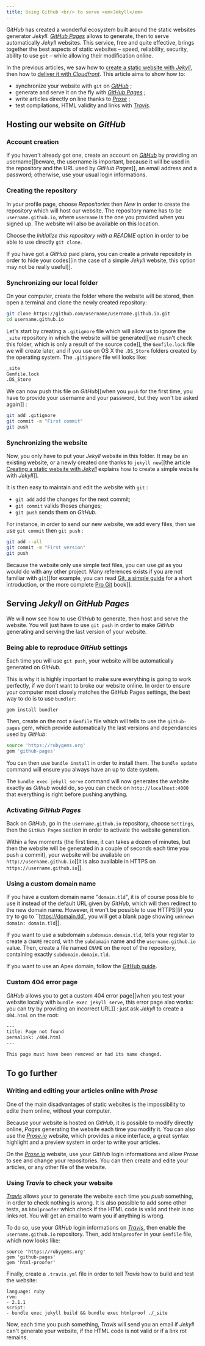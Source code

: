 ```yaml
---
title: Using Github <br/> to serve <em>Jekyll</em>
---
```


G*itHub* has created a wonderful ecosystem built around the static websites generator *Jekyll*. *[GitHub Pages](https://pages.github.com/)* allows to generate, then to serve automatically *Jekyll* websites. This service, free and quite effective, brings together the best aspects of static websites – speed, reliability, security, ability to use `git` – while allowing their modification online.

In the previous articles, we saw how to [create a static website with *Jekyll*](http://sylvain.durand.tf/static-website-with-jekyll/), then how to [deliver it with *Cloudfront*](http://sylvain.durand.tf/website-delivery-with-cloudfront/). This article aims to show how to:

* synchronize your website with `git` on [*GitHub*](https://github.com/) ;
* generate and serve it on the fly with [*GitHub Pages*](https://pages.github.com/) ;
* write articles directly on line thanks to [*Prose*](http://prose.io/) ;
* test compilations, HTML validity and links with [*Travis*](https://travis-ci.org/).


## Hosting our website on *GitHub*

### Account creation
If you haven't already got one, create an account on [*GitHub*](https://github.com/) by providing an username[[beware, the username is important, because it will be used in the repository and the URL used by *GitHub Pages*]], an email address and a password; otherwise, use your usual login informations.

### Creating the repository
In your profile page, choose *Repositories* then *New* in order to create the repository which will host our website. The repository name has to be `username.github.io`, where `username` is the one you provided when you signed up. The website will also be available on this location.

Choose the *Initialize this repository with a README* option in order to be able to use directly `git clone`.

If you have got a *GitHub* paid plans, you can create a private repositoty in order to hide your codes[[in the case of a simple *Jekyll* website, this option may not be really useful]].

### Synchronizing our local folder
On your computer, create the folder where the website will be stored, then open a terminal and clone the newly created repository:

```bash
git clone https://github.com/username/username.github.io.git
cd username.github.io
```

Let's start by creating a `.gitignore` file which will allow us to ignore the `_site` repository in which the website will be generated[[we musn't check this folder, which is only a result of the source code]], the `Gemfile.lock` file we will create later, and if you use on OS X the `.DS_Store` folders created by the operating system. The `.gitignore` file will looks like:

```bash
_site
Gemfile.lock
.DS_Store
```

We can now push this file on *GitHub*[[when you `push` for the first time, you have to provide your username and your password, but they won't be asked again]] :

```bash
git add .gitignore
git commit -m "First commit"
git push
```

### Synchronizing the website
Now, you only have to put your *Jekyll* website in this folder. It may be an existing website, or a newly created one thanks to `jekyll new`[[the article [Creating a static website with *Jekyll*](http://sylvain.durand.tf/static-website-with-jekyll/) explains how to create a simple website with *Jekyll*]].

It is then easy to maintain and edit the website with `git` :

* `git add` add the changes for the next commit;
* `git commit` valids thoses changes;
* `git push` sends them on *GitHub*.

For instance, in order to send our new website, we add every files, then we use  `git commit` then `git push` :

```bash
git add --all
git commit -m "First version"
git push
```

Because the website only use simple text files, you can use *git* as you would do with any other project. Many references exists if you are not familiar with `git`[[for example, you can read [Git, a simple guide](http://rogerdudler.github.io/git-guide/) for a short introduction, or the more complete [Pro Git](http://git-scm.com/book) book]]. 

## Serving *Jekyll* on *GitHub Pages*

We will now see how to use *GitHub* to generate, then host and serve the website. You will just have to use `git push` in order to make *GitHub* generating and serving the last version of your website.


### Being able to reproduce *GitHub* settings
Each time you will use `git push`, your website will be automatically generated on *GitHub*.

This is why it is highly important to make sure everything is going to work perfectly, if we don't want to broke our website online. In order to ensure your computer most closely matches the GitHub Pages settings, the best way to do is to use `bundler`:

```
gem install bundler
```

Then, create on the root a `Gemfile` file which will tells to use the `github-pages` gem, which provide automatically the last versions and dependancies used by *GitHub*:

```bash
source 'https://rubygems.org'
gem 'github-pages'
```

You can then use `bundle install` in order to install them. The `bundle update` command will ensure you always have an up to date system.

The `bundle exec jekyll serve` command will now generates the website exactly as *Github* would do, so you can check on `http://localhost:4000` that everything is right before pushing anything.

### Activating *GitHub Pages*
Back on *GitHub*, go in the `username.github.io` repository, choose `Settings`, then the `GitHub Pages` section in order to activate the website generation. 

Within a few moments (the first time, it can takes a dozen of minutes, but then the website will be generated in a couple of seconds each time you push a commit), your website will be available on `http://username.github.io`[[it is also available in HTTPS on `https://username.github.io`]].

### Using a custom domain name
If you have a custom domain name "`domain.tld`", it is of course possible to use it instead of the default URL given by *GitHub*, which will then redirect to the new domain name. However, it won't be possible to use HTTPS[[if you try to go to ``https://domain.tld`, you will get a blank page showing `unknown domain: domain.tld`]].

If you want to use a subdomain `subdomain.domain.tld`, tells your registar to create a `CNAME` record, with the `subdomain` name and the `username.github.io` value. Then, create a file named `CNAME` on the root of the repository, containing exactly `subdomain.domain.tld`.

If you want to use an Apex domain, follow the [GitHub guide](https://help.github.com/articles/about-custom-domains-for-github-pages-sites).

### Custom 404 error page
*GitHub* allows you to get a custom 404 error page[[when you test your website locally with `bundle exec jekyll serve`, this error page also works: you can try by providing an incorrect URL]] : just ask *Jekyll* to create a `404.html` on the root:

```html
---
title: Page not found
permalink: /404.html
---

This page must have been removed or had its name changed.
```

## To go further

### Writing and editing your articles online with *Prose* 
One of the main disadvantages of static websites is the impossibility to edite them online, without your computer.

Because your website is hosted on *GitHub*, it is possible to modify directly online, *Pages* generating the website each time you modify it. You can also use the *[Prose.io](http://prose.io/)* website, which provides a nice interface, a great syntax highlight and a preview system in order to write your articles.

On the *[Prose.io](http://prose.io/)* website, use your *GitHub* login informations and allow *Prose* to see and change your repositories. You can then create and edite your articles, or any other file of the website.

### Using *Travis* to check your website

*[Travis](https://travis-ci.org/)* allows your to generate the website each time you *push* something, in order to check nothing is wrong. It is also possible to add some other tests, as `htmlproofer` which check if the HTML code is valid and their is no links rot. You will get an email to warn you if anything is wrong.

To do so, use your *GitHub* login informations on *[Travis](https://travis-ci.org/)*, then enable the `username.github.io` repository. Then, add `htmlproofer` in your `Gemfile` file, which now looks like:

```
source 'https://rubygems.org'
gem 'github-pages'
gem 'html-proofer'
```

Finally, create a `.travis.yml` file in order to tell *Travis* how to build and test the website:

```
language: ruby
rvm:
- 2.1.1
script:
- bundle exec jekyll build && bundle exec htmlproof ./_site
```

Now, each time you push something, *Travis* will send you an email if *Jekyll* can't generate your website, if the HTML code is not valid or if a link rot remains.


